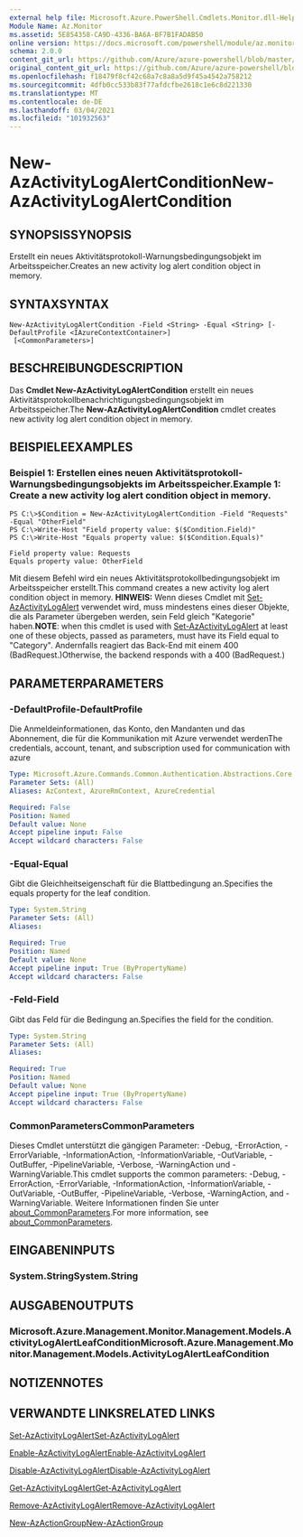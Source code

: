 ```yaml
---
external help file: Microsoft.Azure.PowerShell.Cmdlets.Monitor.dll-Help.xml
Module Name: Az.Monitor
ms.assetid: 5E854358-CA9D-4336-BA6A-BF7B1FADAB50
online version: https://docs.microsoft.com/powershell/module/az.monitor/new-azactivitylogalertcondition
schema: 2.0.0
content_git_url: https://github.com/Azure/azure-powershell/blob/master/src/Monitor/Monitor/help/New-AzActivityLogAlertCondition.md
original_content_git_url: https://github.com/Azure/azure-powershell/blob/master/src/Monitor/Monitor/help/New-AzActivityLogAlertCondition.md
ms.openlocfilehash: f18479f8cf42c68a7c8a8a5d9f45a4542a758212
ms.sourcegitcommit: 4dfb0cc533b83f77afdcfbe2618c1e6c8d221330
ms.translationtype: MT
ms.contentlocale: de-DE
ms.lasthandoff: 03/04/2021
ms.locfileid: "101932563"
---
```

# <span data-ttu-id="4cc47-101">New-AzActivityLogAlertCondition</span><span class="sxs-lookup"><span data-stu-id="4cc47-101">New-AzActivityLogAlertCondition</span></span>

## <span data-ttu-id="4cc47-102">SYNOPSIS</span><span class="sxs-lookup"><span data-stu-id="4cc47-102">SYNOPSIS</span></span>
<span data-ttu-id="4cc47-103">Erstellt ein neues Aktivitätsprotokoll-Warnungsbedingungsobjekt im Arbeitsspeicher.</span><span class="sxs-lookup"><span data-stu-id="4cc47-103">Creates an new activity log alert condition object in memory.</span></span>

## <span data-ttu-id="4cc47-104">SYNTAX</span><span class="sxs-lookup"><span data-stu-id="4cc47-104">SYNTAX</span></span>

```
New-AzActivityLogAlertCondition -Field <String> -Equal <String> [-DefaultProfile <IAzureContextContainer>]
 [<CommonParameters>]
```

## <span data-ttu-id="4cc47-105">BESCHREIBUNG</span><span class="sxs-lookup"><span data-stu-id="4cc47-105">DESCRIPTION</span></span>
<span data-ttu-id="4cc47-106">Das **Cmdlet New-AzActivityLogAlertCondition** erstellt ein neues Aktivitätsprotokollbenachrichtigungsbedingungsobjekt im Arbeitsspeicher.</span><span class="sxs-lookup"><span data-stu-id="4cc47-106">The **New-AzActivityLogAlertCondition** cmdlet creates new activity log alert condition object in memory.</span></span>

## <span data-ttu-id="4cc47-107">BEISPIELE</span><span class="sxs-lookup"><span data-stu-id="4cc47-107">EXAMPLES</span></span>

### <span data-ttu-id="4cc47-108">Beispiel 1: Erstellen eines neuen Aktivitätsprotokoll-Warnungsbedingungsobjekts im Arbeitsspeicher.</span><span class="sxs-lookup"><span data-stu-id="4cc47-108">Example 1: Create a new activity log alert condition object in memory.</span></span>
```
PS C:\>$Condition = New-AzActivityLogAlertCondition -Field "Requests" -Equal "OtherField"
PS C:\>Write-Host "Field property value: $($Condition.Field)"
PS C:\>Write-Host "Equals property value: $($Condition.Equals)"

Field property value: Requests
Equals property value: OtherField
```

<span data-ttu-id="4cc47-109">Mit diesem Befehl wird ein neues Aktivitätsprotokollbedingungsobjekt im Arbeitsspeicher erstellt.</span><span class="sxs-lookup"><span data-stu-id="4cc47-109">This command creates a new activity log alert condition object in memory.</span></span>
<span data-ttu-id="4cc47-110">**HINWEIS:** Wenn dieses Cmdlet mit [Set-AzActivityLogAlert](https://docs.microsoft.com/powershell/module/az.monitor/set-azactivitylogalert) verwendet wird, muss mindestens eines dieser Objekte, die als Parameter übergeben werden, sein Feld gleich "Kategorie" haben.</span><span class="sxs-lookup"><span data-stu-id="4cc47-110">**NOTE**: when this cmdlet is used with [Set-AzActivityLogAlert](https://docs.microsoft.com/powershell/module/az.monitor/set-azactivitylogalert) at least one of these objects, passed as parameters, must have its Field equal to "Category".</span></span> <span data-ttu-id="4cc47-111">Andernfalls reagiert das Back-End mit einem 400 (BadRequest.)</span><span class="sxs-lookup"><span data-stu-id="4cc47-111">Otherwise, the backend responds with a 400 (BadRequest.)</span></span>

## <span data-ttu-id="4cc47-112">PARAMETER</span><span class="sxs-lookup"><span data-stu-id="4cc47-112">PARAMETERS</span></span>

### <span data-ttu-id="4cc47-113">-DefaultProfile</span><span class="sxs-lookup"><span data-stu-id="4cc47-113">-DefaultProfile</span></span>
<span data-ttu-id="4cc47-114">Die Anmeldeinformationen, das Konto, den Mandanten und das Abonnement, die für die Kommunikation mit Azure verwendet werden</span><span class="sxs-lookup"><span data-stu-id="4cc47-114">The credentials, account, tenant, and subscription used for communication with azure</span></span>

```yaml
Type: Microsoft.Azure.Commands.Common.Authentication.Abstractions.Core.IAzureContextContainer
Parameter Sets: (All)
Aliases: AzContext, AzureRmContext, AzureCredential

Required: False
Position: Named
Default value: None
Accept pipeline input: False
Accept wildcard characters: False
```

### <span data-ttu-id="4cc47-115">-Equal</span><span class="sxs-lookup"><span data-stu-id="4cc47-115">-Equal</span></span>
<span data-ttu-id="4cc47-116">Gibt die Gleichheitseigenschaft für die Blattbedingung an.</span><span class="sxs-lookup"><span data-stu-id="4cc47-116">Specifies the equals property for the leaf condition.</span></span>

```yaml
Type: System.String
Parameter Sets: (All)
Aliases:

Required: True
Position: Named
Default value: None
Accept pipeline input: True (ByPropertyName)
Accept wildcard characters: False
```

### <span data-ttu-id="4cc47-117">-Feld</span><span class="sxs-lookup"><span data-stu-id="4cc47-117">-Field</span></span>
<span data-ttu-id="4cc47-118">Gibt das Feld für die Bedingung an.</span><span class="sxs-lookup"><span data-stu-id="4cc47-118">Specifies the field for the condition.</span></span>

```yaml
Type: System.String
Parameter Sets: (All)
Aliases:

Required: True
Position: Named
Default value: None
Accept pipeline input: True (ByPropertyName)
Accept wildcard characters: False
```

### <span data-ttu-id="4cc47-119">CommonParameters</span><span class="sxs-lookup"><span data-stu-id="4cc47-119">CommonParameters</span></span>
<span data-ttu-id="4cc47-120">Dieses Cmdlet unterstützt die gängigen Parameter: -Debug, -ErrorAction, -ErrorVariable, -InformationAction, -InformationVariable, -OutVariable, -OutBuffer, -PipelineVariable, -Verbose, -WarningAction und -WarningVariable.</span><span class="sxs-lookup"><span data-stu-id="4cc47-120">This cmdlet supports the common parameters: -Debug, -ErrorAction, -ErrorVariable, -InformationAction, -InformationVariable, -OutVariable, -OutBuffer, -PipelineVariable, -Verbose, -WarningAction, and -WarningVariable.</span></span> <span data-ttu-id="4cc47-121">Weitere Informationen finden Sie unter [about_CommonParameters](http://go.microsoft.com/fwlink/?LinkID=113216).</span><span class="sxs-lookup"><span data-stu-id="4cc47-121">For more information, see [about_CommonParameters](http://go.microsoft.com/fwlink/?LinkID=113216).</span></span>

## <span data-ttu-id="4cc47-122">EINGABEN</span><span class="sxs-lookup"><span data-stu-id="4cc47-122">INPUTS</span></span>

### <span data-ttu-id="4cc47-123">System.String</span><span class="sxs-lookup"><span data-stu-id="4cc47-123">System.String</span></span>

## <span data-ttu-id="4cc47-124">AUSGABEN</span><span class="sxs-lookup"><span data-stu-id="4cc47-124">OUTPUTS</span></span>

### <span data-ttu-id="4cc47-125">Microsoft.Azure.Management.Monitor.Management.Models.ActivityLogAlertLeafCondition</span><span class="sxs-lookup"><span data-stu-id="4cc47-125">Microsoft.Azure.Management.Monitor.Management.Models.ActivityLogAlertLeafCondition</span></span>

## <span data-ttu-id="4cc47-126">NOTIZEN</span><span class="sxs-lookup"><span data-stu-id="4cc47-126">NOTES</span></span>

## <span data-ttu-id="4cc47-127">VERWANDTE LINKS</span><span class="sxs-lookup"><span data-stu-id="4cc47-127">RELATED LINKS</span></span>

[<span data-ttu-id="4cc47-128">Set-AzActivityLogAlert</span><span class="sxs-lookup"><span data-stu-id="4cc47-128">Set-AzActivityLogAlert</span></span>](./Set-AzActivityLogAlert.md)

[<span data-ttu-id="4cc47-129">Enable-AzActivityLogAlert</span><span class="sxs-lookup"><span data-stu-id="4cc47-129">Enable-AzActivityLogAlert</span></span>](./Enable-AzActivityLogAlert.md)

[<span data-ttu-id="4cc47-130">Disable-AzActivityLogAlert</span><span class="sxs-lookup"><span data-stu-id="4cc47-130">Disable-AzActivityLogAlert</span></span>](./Disable-AzActivityLogAlert.md)

[<span data-ttu-id="4cc47-131">Get-AzActivityLogAlert</span><span class="sxs-lookup"><span data-stu-id="4cc47-131">Get-AzActivityLogAlert</span></span>](./Get-AzActivityLogAlert.md)

[<span data-ttu-id="4cc47-132">Remove-AzActivityLogAlert</span><span class="sxs-lookup"><span data-stu-id="4cc47-132">Remove-AzActivityLogAlert</span></span>](./Remove-AzActivityLogAlert.md)

[<span data-ttu-id="4cc47-133">New-AzActionGroup</span><span class="sxs-lookup"><span data-stu-id="4cc47-133">New-AzActionGroup</span></span>](./Get-AzActionGroup.md)
